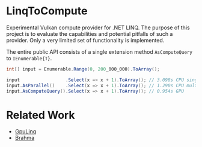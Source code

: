 # LinqToCompute

Experimental Vulkan compute provider for .NET LINQ. The purpose of this project is to evaluate the capabilities and potential pitfalls of such a provider. Only a very limited set of functionality is implemented.

The entire public API consists of a single extension method `AsComputeQuery` to `IEnumerable{T}`.

```csharp
int[] input = Enumerable.Range(0, 200_000_000).ToArray();

input                 .Select(x => x + 1).ToArray(); // 3.098s CPU single core
input.AsParallel()    .Select(x => x + 1).ToArray(); // 1.290s CPU multiple cores
input.AsComputeQuery().Select(x => x + 1).ToArray(); // 0.954s GPU
```

# Related Work

- [GpuLinq](https://github.com/nessos/GpuLinq)
- [Brahma](https://brahma.codeplex.com/)
